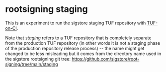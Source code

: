 # rootsigning staging

This is an experiment to run the sigstore staging TUF repository with [TUF-on-CI](https://github.com/theupdateframework/tuf-on-ci/).

Note that _staging_ refers to a TUF repository that is completely separate from the production TUF repository (in other words it is not a staging phase of the production repository release process) -- the name might get changed to be less misleading but it comes from the directory name used in the sigstore rootsigning git tree: https://github.com/sigstore/root-signing/tree/main/staging
